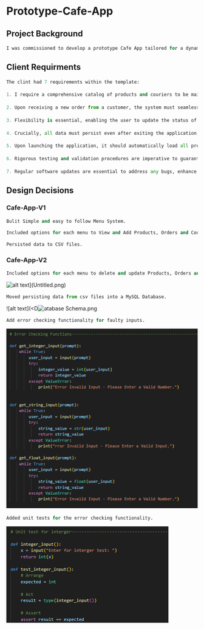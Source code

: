 # Prototype-Cafe-App

## Project Background
```py
I was commissioned to develop a prototype Cafe App tailored for a dynamic new pop-up cafe establishment. Crafted using Python 3, the app features a streamlined CLI menu system. It empowers users to effortlessly manage various categories such as Products, Orders, and Couriers, offering functionalities to view, add, delete, and update data. Seamlessly integrated with a MySQL database, the app ensures robust data persistence and reliability. 
```

## Client Requirments 
```py
The clint had 7 requirements within the template:

1. I require a comprehensive catalog of products and couriers to be maintained within the system.

2. Upon receiving a new order from a customer, the system must seamlessly integrate it into the database.

3. Flexibility is essential, enabling the user to update the status of orders efficiently, whether they are being prepared, out for delivery, or already delivered.

4. Crucially, all data must persist even after exiting the application, ensuring no loss of critical information.

5. Upon launching the application, it should automatically load all previously persisted data, ensuring a seamless user experience.

6. Rigorous testing and validation procedures are imperative to guarantee the reliability and functionality of the application, ensuring it meets the highest standards of performance.

7. Regular software updates are essential to address any bugs, enhance features, and maintain optimal performance, demonstrating a commitment to continuous improvement and customer satisfaction.
```

## Design Decisions

### Cafe-App-V1
```py
Bulit Simple and easy to follow Menu System.
```

```py
Included options for each menu to View and Add Products, Orders and Couriers.
```
```py
Persisted data to CSV files.
```

### Cafe-App-V2
```py
Included options for each menu to delete and update Products, Orders and Couriers.
```

![alt text\](Untitled.png)](Images/CLI.png)

```py
Moved persisting data from csv files into a MySQL Database.
```

![alt text](<D![atabase Schema.png](<Images/Database Schema.png>)
```py
Add error checking functionality for faulty inputs.
```

![alt text](<Images/Error checking functions.png>)
```py
Added unit tests for the error checking functionality.
```
![!\[alt text\]](<Images/Unit test.png>)




